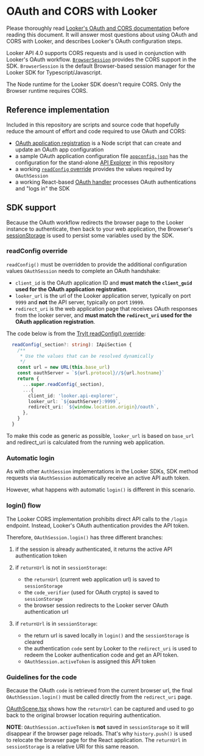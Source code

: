 # OAuth and CORS with Looker

Please thoroughly read [Looker's OAuth and CORS documentation](https://docs.looker.com/reference/api-and-integration/api-cors) before reading this document.
It will answer most questions about using OAuth and CORS with Looker, and describes Looker's OAuth configuration steps.

Looker API 4.0 supports CORS requests and is used in conjunction with Looker's OAuth workflow. [`BrowserSession`](/packages/sdk/src/rtl/browserSession.ts) provides the CORS support in the SDK.
`BrowserSession` is the default Browser-based session manager for the Looker SDK for Typescript/Javascript.

The Node runtime for the Looker SDK doesn't require CORS. Only the Browser runtime requires CORS.

## Reference implementation

Included in this repository are scripts and source code that hopefully reduce the amount of effort and code required to use OAuth and CORS:

- [OAuth application registration](/packages/api-explorer/scripts/register.ts) is a Node script that can create and update an OAuth app configuration
- a sample OAuth application configuration file [`appconfig.json`](/packages/api-explorer/scripts/appconfig.json) has the configuration for the stand-alone [API Explorer](/packages/api-explorer) in this repository
- a working [`readConfig` override](/packages/try-it/src/components/TryItSDK.ts) provides the values required by `OAuthSession`
- a working React-based [OAuth handler](/packages/try-it/src/scenes/OAuthScene) processes OAuth authentications and "logs in" the SDK

## SDK support

Because the OAuth workflow redirects the browser page to the Looker instance to authenticate, then back to your web application, the Browser's [sessionStorage](https://developer.mozilla.org/en-US/docs/Web/API/Window/sessionStorage) is used to persist some variables used by the SDK.

### readConfig override

`readConfig()` must be overridden to provide the additional configuration values `OAuthSession` needs to complete an OAuth handshake:

- `client_id` is the OAuth application ID and **must match the `client_guid` used for the OAuth application registration**.
- `looker_url` is the url of the Looker application server, typically on port `9999` and **not** the API server, typically on port `19999`.
- `redirect_uri` is the web application page that receives OAuth responses from the looker server, and **must match the `redirect_uri` used for the OAuth application registration**.

The code below is from the [TryIt readConfig() override](/packages/try-it/src/components/TryItSDK.ts):

```ts
  readConfig(_section?: string): IApiSection {
    /**
     * Use the values that can be resolved dynamically
     */
    const url = new URL(this.base_url)
    const oauthServer = `${url.protocol}//${url.hostname}`
    return {
      ...super.readConfig(_section),
      ...{
        client_id: 'looker.api-explorer',
        looker_url: `${oauthServer}:9999`,
        redirect_uri: `${window.location.origin}/oauth`,
      },
    }
  }

```

To make this code as generic as possible, `looker_url` is based on `base_url` and redirect_uri is calculated from the running web application.

### Automatic login

As with other `AuthSession` implementations in the Looker SDKs, SDK method requests via `OAuthSession` automatically receive an active API auth token.

However, what happens with automatic `login()` is different in this scenario.

### login() flow

The Looker CORS implementation prohibits direct API calls to the `/login` endpoint. Instead, Looker's OAuth authentication provides the API token.

Therefore, `OAuthSession.login()` has three different branches:

1. if the session is already authenticated, it returns the active API authentication token
1. if `returnUrl` is not in `sessionStorage`:
   - the `returnUrl` (current web application url) is saved to `sessionStorage`
   - the `code_verifier` (used for OAuth crypto) is saved to `sessionStorage`
   - the browser session redirects to the Looker server OAuth authentication url
1. if `returnUrl` is in `sessionStorage`:

   - the return url is saved locally in `login()` and the `sessionStorage` is cleared
   - the authentication `code` sent by Looker to the `redirect_uri` is used to redeem the Looker authentication code and get an API token.
   - `OAuthSession.activeToken` is assigned this API token

### Guidelines for the code

Because the OAuth `code` is retrieved from the current browser url, the final `OAuthSession.login()` must be called directly from the `redirect_uri` page.

[OAuthScene.tsx](/packages/try-it/src/scenes/OAuthScene/OAuthScene.tsx) shows how the `returnUrl` can be captured and used to go back to the original browser location requiring authentication.

**NOTE**: `OAuthSession.activeToken` is **not** saved in `sessionStorage` so it will disappear if the browser page reloads. That's why `history.push()` is used to relocate the browser page for the React application. The `returnUrl` in `sessionStorage` is a relative URI for this same reason.
